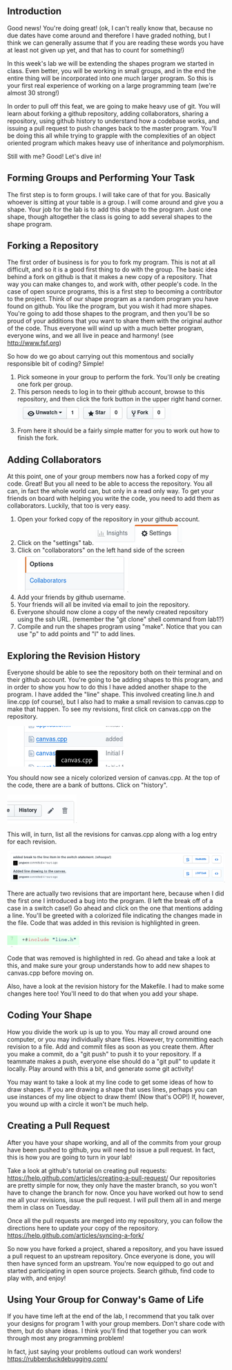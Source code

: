 ## Introduction

Good news!  You're doing great!  (ok, I can't really know that,
because no due dates have come around and therefore I have graded
nothing, but I think we can generally assume that if you are reading
these words you have at least not given up yet, and that has to count
for something!)

In this week's lab we will be extending the shapes program we started
in class.  Even better, you will be working in small groups, and in
the end the entire thing will be incorporated into one much larger
program.  So this is your first real experience of working on a large
programming team (we're almost 30 strong!)

In order to pull off this feat, we are going to make heavy use of git.
You will learn about forking a github repository, adding
collaborators, sharing a repository, using github history to
understand how a codebase works, and issuing a pull request to push
changes back to the master program.  You'll be doing this all while
trying to grapple with the complexities of an object oriented program
which makes heavy use of inheritance and polymorphism.

Still with me?  Good!  Let's dive in!

## Forming Groups and Performing Your Task
The first step is to form groups.  I will take care of that for you.
Basically whoever is sitting at your table is a group.  I will come
around and give you a shape.  Your job for the lab is to add this
shape to the program.  Just one shape, though altogether the class
is going to add several shapes to the shape program.

## Forking a Repository
The first order of business is for you to fork my program.  This is
not at all difficult, and so it is a good first thing to do with the
group.  The basic idea behind a fork on github is that it makes a new
copy of a repository.  That way you can make changes to, and work
with, other people's code.  In the case of open source programs, this
is a first step to becoming a contributor to the project.  Think of
our shape program as a random program you have found on github.  You
like the program, but you wish it had more shapes.  You're going to
add those shapes to the program, and then you'll be so proud of your
additions that you want to share them with the original author of the
code.  Thus everyone will wind up with a much better program, everyone
wins, and we all live in peace and harmony!  (see http://www.fsf.org)

So how do we go about carrying out this momentous and socially
responsible bit of coding?  Simple!

1. Pick someone in your group to perform the fork.  You'll only be
creating one fork per group.
2. This person needs to log in to their github account, browse to this
repository, and then click the fork button in the upper right hand
corner. ![fork.png](images/fork.png)
3. From here it should be a fairly simple matter for you to work out
how to finish the fork.

## Adding Collaborators
At this point, one of your group members now has a forked copy of my
code.  Great!  But you all need to be able to access the repository.
You all can, in fact the whole world can, but only in a read only
way.  To get your friends on board with helping you write the code,
you need to add them as collaborators. Luckily, that too is very easy.

1. Open your forked copy of the repository in your github account.
2. Click on the "settings" tab. ![settings.png](images/settings.png)
3. Click on "collaborators" on the left hand side of the screen
![collaborators.png](images/collaborators.png)
4. Add your friends by github username.
5. Your friends will all be invited via email to join the repository.
6. Everyone should now clone a copy of the newly created repository
using the ssh URL.  (remember the "git clone" shell command from
lab1?)
7. Compile and run the shapes program using "make".  Notice that you
can use "p" to add points and "l" to add lines. 

## Exploring the Revision History
Everyone should be able to see the repository both on their terminal
and on their github account.  You're going to be adding shapes to this
program, and in order to show you how to do this I have added another
shape to the program.  I have added the "line" shape.  This involved
creating line.h and line.cpp (of course), but I also had to make a
small revision to canvas.cpp to make that happen. To see my revisions,
first click on canvas.cpp on the repository.

![canvas.png](images/canvas.png)

You should now see a nicely colorized version of canvas.cpp.  At the
top of the code, there are a bank of buttons.  Click on "history".

![canvas-history.png](images/canvas-history.png)

This will, in turn, list all the revisions for canvas.cpp along with a
log entry for each revision.

![canvas-revisions.png](images/canvas-revisions.png)

There are actually two revisions that are important here, because when
I did the first one I introduced a bug into the program.  (I left the
break off of a case in a switch case!)  Go ahead and click on the one
that mentions adding a line.  You'll be greeted with a colorized file
indicating the changes made in the file.  Code that was added in this
revision is highlighted in green.

![canvas-addition.png](images/canvas-addition.png)

Code that was removed is highlighted in red.  Go ahead and take a look
at this, and make sure your group understands how to add new shapes to
canvas.cpp before moving on.

Also, have a look at the revision history for the Makefile.  I had to
make some changes here too!  You'll need to do that when you add your
shape.

## Coding Your Shape
How you divide the work up is up to you.  You may all crowd around one
computer, or you may individually share files.  However, try committing
each revision to a file.  Add and commit files as soon as you create
them.  After you make a commit, do a "git push" to push it to your
repository.  If a teammate makes a push, everyone else should do a
"git pull" to update it locally.  Play around with this a bit, and
generate some git activity!

You may want to take a look at my line code to get some ideas of how
to draw shapes.  If you are drawing a shape that uses lines, perhaps
you can use instances of my line object to draw them!  (Now that's
OOP!)  If, however, you wound up with a circle it won't be much help.

## Creating a Pull Request
After you have your shape working, and all of the commits from your
group have been pushed to github, you will need to issue a pull
request.  In fact, this is how you are going to turn in your lab!

Take a look at github's tutorial on creating pull requests:
https://help.github.com/articles/creating-a-pull-request/  Our
repositories are pretty simple for now, they only have the master
branch, so you won't have to change the branch for now.  Once you have
worked out how to send me all your revisions, issue the pull request.
I will pull them all in and merge them in class on Tuesday.

Once all the pull requests are merged into my repository, you can
follow the directions here to update your copy of the repository.
https://help.github.com/articles/syncing-a-fork/

So now you have forked a project, shared a repository, and you have
issued a pull request to an upstream repository.  Once everyone is
done, you will then have synced form an upstream.  You're now equipped
to go out and started participating in open source projects.  Search
github, find code to play with, and enjoy!


## Using Your Group for Conway's Game of Life
If you have time left at the end of the lab, I recommend that you talk
over your designs for program 1 with your group members.  Don't share
code with them, but do share ideas.  I think you'll find that together
you can work through most any programming problem!

In fact, just saying your problems outloud can work wonders!
https://rubberduckdebugging.com/